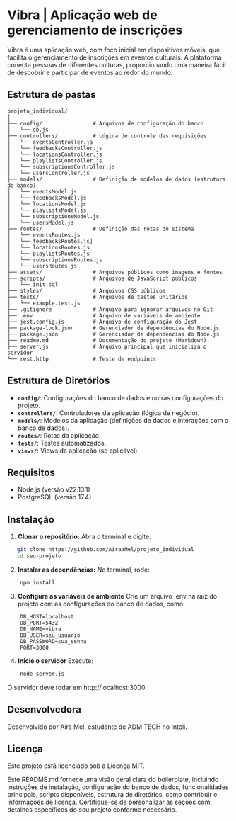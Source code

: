 # Vibra | Aplicação web de gerenciamento de inscrições

Vibra é uma aplicação web, com foco inicial em dispositivos móveis, que facilita o gerenciamento de inscrições em eventos culturais. A plataforma conecta pessoas de diferentes culturas, proporcionando uma maneira fácil de descobrir e participar de eventos ao redor do mundo.

## Estrutura de pastas

```
projeto_individual/
│
├── config/                # Arquivos de configuração do banco
│   └── db.js
├── controllers/           # Lógica de controle das requisições
│   └── eventsController.js
│   └── feedbacksController.js
│   └── locationsController.js
│   └── playlistsController.js
│   └── subscriptionsController.js
│   └── usersController.js
├── models/                # Definição de modelos de dados (estrutura do banco)
│   └── eventsModel.js
│   └── feedbacksModel.js
│   └── locationsModel.js
│   └── playlistsModel.js
│   └── subscriptionsModel.js
│   └── usersModel.js
├── routes/                # Definição das rotas do sistema
│   └── eventsRoutes.js
│   └── feedbacksRoutes.js]
│   └── locationsRoutes.js
│   └── playlistsRoutes.js
│   └── subscriptionsRoutes.js
│   └── usersRoutes.js
├── assets/                # Arquivos públicos como imagens e fontes
├── scripts/               # Arquivos de JavaScript públicos
│   └── init.sql
├── styles/                # Arquivos CSS públicos
├── tests/                 # Arquivos de testes unitários
│   └── example.test.js
├── .gitignore             # Arquivo para ignorar arquivos no Git
├── .env                   # Arquivo de variáveis de ambiente
├── jest.config.js         # Arquivo de configuração do Jest
├── package-lock.json      # Gerenciador de dependências do Node.js
├── package.json           # Gerenciador de dependências do Node.js
├── readme.md              # Documentação do projeto (Markdown)
├── server.js              # Arquivo principal que inicializa o servidor
└── rest.http              # Teste de endpoints
```
Estrutura de Diretórios
-----------------------

* **`config/`**: Configurações do banco de dados e outras configurações do projeto.
* **`controllers/`**: Controladores da aplicação (lógica de negócio).
* **`models/`**: Modelos da aplicação (definições de dados e interações com o banco de dados).
* **`routes/`**: Rotas da aplicação.
* **`tests/`**: Testes automatizados.
* **`views/`**: Views da aplicação (se aplicável).

## Requisitos

- Node.js (versão v22.13.1)
- PostgreSQL (versão 17.4)

## Instalação

1. **Clonar o repositório:**
Abra o terminal e digite:
```bash
   git clone https://github.com/AiraaMel/projeto_individual
   cd seu-projeto
```

2. **Instalar as dependências:**
No terminal, rode:
```bash
    npm install
```

3. **Configure as variáveis de ambiente**
Crie um arquivo .env na raiz do projeto com as configurações do banco de dados, como:

```in 
    DB_HOST=localhost
    DB_PORT=5432
    DB_NAME=vibra
    DB_USER=seu_usuario
    DB_PASSWORD=sua_senha
    PORT=3000
```

4. **Inicie o servidor**
Execute:
```bash
    node server.js
```
O servidor deve rodar em http://localhost:3000. 
    
Desenvolvedora
-------
Desenvolvido por Aira Mel, estudante de ADM TECH no Inteli.

Licença
-------

Este projeto está licenciado sob a Licença MIT.

Este README.md fornece uma visão geral clara do boilerplate, incluindo instruções de instalação, configuração do banco de dados, funcionalidades principais, scripts disponíveis, estrutura de diretórios, como contribuir e informações de licença. Certifique-se de personalizar as seções com detalhes específicos do seu projeto conforme necessário.